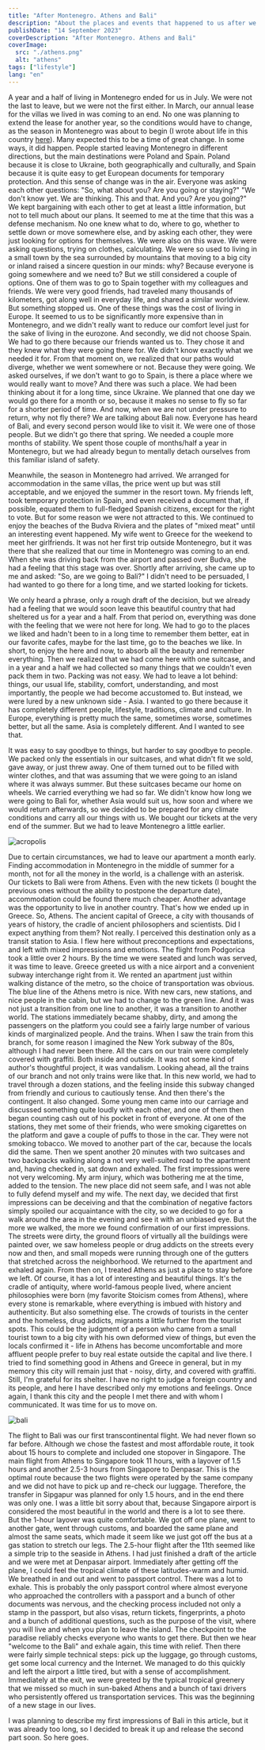 ```yaml
---
title: "After Montenegro. Athens and Bali"
description: "About the places and events that happened to us after we left Montenegro"
publishDate: "14 September 2023"
coverDescription: "After Montenegro. Athens and Bali"
coverImage:
  src: "./athens.png"
  alt: "athens"
tags: ["lifestyle"]
lang: "en"
---
```


A year and a half of living in Montenegro ended for us in July. We were not the last to leave, but we were not the first either. In March, our annual lease for the villas we lived in was coming to an end. No one was planning to extend the lease for another year, so the conditions would have to change, as the season in Montenegro was about to begin (I wrote about life in this country [here](https://nadtochii.live/en/posts/emigration/)). Many expected this to be a time of great change. In some ways, it did happen. People started leaving Montenegro in different directions, but the main destinations were Poland and Spain. Poland because it is close to Ukraine, both geographically and culturally, and Spain because it is quite easy to get European documents for temporary protection. And this sense of change was in the air. Everyone was asking each other questions: "So, what about you? Are you going or staying?" "We don't know yet. We are thinking. This and that. And you? Are you going?" We kept bargaining with each other to get at least a little information, but not to tell much about our plans. It seemed to me at the time that this was a defense mechanism. No one knew what to do, where to go, whether to settle down or move somewhere else, and by asking each other, they were just looking for options for themselves. We were also on this wave. We were asking questions, trying on clothes, calculating. We were so used to living in a small town by the sea surrounded by mountains that moving to a big city or inland raised a sincere question in our minds: why? Because everyone is going somewhere and we need to? But we still considered a couple of options. One of them was to go to Spain together with my colleagues and friends. We were very good friends, had traveled many thousands of kilometers, got along well in everyday life, and shared a similar worldview. But something stopped us. One of these things was the cost of living in Europe. It seemed to us to be significantly more expensive than in Montenegro, and we didn't really want to reduce our comfort level just for the sake of living in the eurozone. And secondly, we did not choose Spain. We had to go there because our friends wanted us to. They chose it and they knew what they were going there for. We didn't know exactly what we needed it for. From that moment on, we realized that our paths would diverge, whether we went somewhere or not. Because they were going. We asked ourselves, if we don't want to go to Spain, is there a place where we would really want to move? And there was such a place. We had been thinking about it for a long time, since Ukraine. We planned that one day we would go there for a month or so, because it makes no sense to fly so far for a shorter period of time. And now, when we are not under pressure to return, why not fly there? We are talking about Bali now. Everyone has heard of Bali, and every second person would like to visit it. We were one of those people. But we didn't go there that spring. We needed a couple more months of stability. We spent those couple of months/half a year in Montenegro, but we had already begun to mentally detach ourselves from this familiar island of safety.

Meanwhile, the season in Montenegro had arrived. We arranged for accommodation in the same villas, the price went up but was still acceptable, and we enjoyed the summer in the resort town. My friends left, took temporary protection in Spain, and even received a document that, if possible, equated them to full-fledged Spanish citizens, except for the right to vote. But for some reason we were not attracted to this. We continued to enjoy the beaches of the Budva Riviera and the plates of "mixed meat" until an interesting event happened. My wife went to Greece for the weekend to meet her girlfriends. It was not her first trip outside Montenegro, but it was there that she realized that our time in Montenegro was coming to an end. When she was driving back from the airport and passed over Budva, she had a feeling that this stage was over. Shortly after arriving, she came up to me and asked: "So, are we going to Bali?" I didn't need to be persuaded, I had wanted to go there for a long time, and we started looking for tickets.

We only heard a phrase, only a rough draft of the decision, but we already had a feeling that we would soon leave this beautiful country that had sheltered us for a year and a half. From that period on, everything was done with the feeling that we were not here for long. We had to go to the places we liked and hadn't been to in a long time to remember them better, eat in our favorite cafes, maybe for the last time, go to the beaches we like. In short, to enjoy the here and now, to absorb all the beauty and remember everything. Then we realized that we had come here with one suitcase, and in a year and a half we had collected so many things that we couldn't even pack them in two. Packing was not easy. We had to leave a lot behind: things, our usual life, stability, comfort, understanding, and most importantly, the people we had become accustomed to. But instead, we were lured by a new unknown side - Asia. I wanted to go there because it has completely different people, lifestyle, traditions, climate and culture. In Europe, everything is pretty much the same, sometimes worse, sometimes better, but all the same. Asia is completely different. And I wanted to see that.

It was easy to say goodbye to things, but harder to say goodbye to people. We packed only the essentials in our suitcases, and what didn't fit we sold, gave away, or just threw away. One of them turned out to be filled with winter clothes, and that was assuming that we were going to an island where it was always summer. But these suitcases became our home on wheels. We carried everything we had so far. We didn't know how long we were going to Bali for, whether Asia would suit us, how soon and where we would return afterwards, so we decided to be prepared for any climate conditions and carry all our things with us. We bought our tickets at the very end of the summer. But we had to leave Montenegro a little earlier.

![acropolis](./acropolis.png)

Due to certain circumstances, we had to leave our apartment a month early. Finding accommodation in Montenegro in the middle of summer for a month, not for all the money in the world, is a challenge with an asterisk. Our tickets to Bali were from Athens. Even with the new tickets (I bought the previous ones without the ability to postpone the departure date), accommodation could be found there much cheaper. Another advantage was the opportunity to live in another country. That's how we ended up in Greece. So, Athens. The ancient capital of Greece, a city with thousands of years of history, the cradle of ancient philosophers and scientists. Did I expect anything from them? Not really. I perceived this destination only as a transit station to Asia. I flew here without preconceptions and expectations, and left with mixed impressions and emotions. The flight from Podgorica took a little over 2 hours. By the time we were seated and lunch was served, it was time to leave. Greece greeted us with a nice airport and a convenient subway interchange right from it. We rented an apartment just within walking distance of the metro, so the choice of transportation was obvious. The blue line of the Athens metro is nice. With new cars, new stations, and nice people in the cabin, but we had to change to the green line. And it was not just a transition from one line to another, it was a transition to another world. The stations immediately became shabby, dirty, and among the passengers on the platform you could see a fairly large number of various kinds of marginalized people. And the trains. When I saw the train from this branch, for some reason I imagined the New York subway of the 80s, although I had never been there. All the cars on our train were completely covered with graffiti. Both inside and outside. It was not some kind of author's thoughtful project, it was vandalism. Looking ahead, all the trains of our branch and not only trains were like that. In this new world, we had to travel through a dozen stations, and the feeling inside this subway changed from friendly and curious to cautiously tense. And then there's the contingent. It also changed. Some young men came into our carriage and discussed something quite loudly with each other, and one of them then began counting cash out of his pocket in front of everyone. At one of the stations, they met some of their friends, who were smoking cigarettes on the platform and gave a couple of puffs to those in the car. They were not smoking tobacco. We moved to another part of the car, because the locals did the same. Then we spent another 20 minutes with two suitcases and two backpacks walking along a not very well-suited road to the apartment and, having checked in, sat down and exhaled. The first impressions were not very welcoming. My arm injury, which was bothering me at the time, added to the tension. The new place did not seem safe, and I was not able to fully defend myself and my wife. The next day, we decided that first impressions can be deceiving and that the combination of negative factors simply spoiled our acquaintance with the city, so we decided to go for a walk around the area in the evening and see it with an unbiased eye. But the more we walked, the more we found confirmation of our first impressions. The streets were dirty, the ground floors of virtually all the buildings were painted over, we saw homeless people or drug addicts on the streets every now and then, and small mopeds were running through one of the gutters that stretched across the neighborhood. We returned to the apartment and exhaled again. From then on, I treated Athens as just a place to stay before we left. Of course, it has a lot of interesting and beautiful things. It's the cradle of antiquity, where world-famous people lived, where ancient philosophies were born (my favorite Stoicism comes from Athens), where every stone is remarkable, where everything is imbued with history and authenticity. But also something else. The crowds of tourists in the center and the homeless, drug addicts, migrants a little further from the tourist spots. This could be the judgment of a person who came from a small tourist town to a big city with his own deformed view of things, but even the locals confirmed it - life in Athens has become uncomfortable and more affluent people prefer to buy real estate outside the capital and live there. I tried to find something good in Athens and Greece in general, but in my memory this city will remain just that - noisy, dirty, and covered with graffiti. Still, I'm grateful for its shelter. I have no right to judge a foreign country and its people, and here I have described only my emotions and feelings. Once again, I thank this city and the people I met there and with whom I communicated. It was time for us to move on.

![bali](./bali.png)

The flight to Bali was our first transcontinental flight. We had never flown so far before. Although we chose the fastest and most affordable route, it took about 15 hours to complete and included one stopover in Singapore. The main flight from Athens to Singapore took 11 hours, with a layover of 1.5 hours and another 2.5-3 hours from Singapore to Denpasar. This is the optimal route because the two flights were operated by the same company and we did not have to pick up and re-check our luggage. Therefore, the transfer in Sipgapur was planned for only 1.5 hours, and in the end there was only one. I was a little bit sorry about that, because Singapore airport is considered the most beautiful in the world and there is a lot to see there. But the 1-hour layover was quite comfortable. We got off one plane, went to another gate, went through customs, and boarded the same plane and almost the same seats, which made it seem like we just got off the bus at a gas station to stretch our legs. The 2.5-hour flight after the 11th seemed like a simple trip to the seaside in Athens. I had just finished a draft of the article and we were met at Denpasar airport. Immediately after getting off the plane, I could feel the tropical climate of these latitudes-warm and humid. We breathed in and out and went to passport control. There was a lot to exhale. This is probably the only passport control where almost everyone who approached the controllers with a passport and a bunch of other documents was nervous, and the checking process included not only a stamp in the passport, but also visas, return tickets, fingerprints, a photo and a bunch of additional questions, such as the purpose of the visit, where you will live and when you plan to leave the island. The checkpoint to the paradise reliably checks everyone who wants to get there. But then we hear "welcome to the Bali" and exhale again, this time with relief. Then there were fairly simple technical steps: pick up the luggage, go through customs, get some local currency and the Internet. We managed to do this quickly and left the airport a little tired, but with a sense of accomplishment. Immediately at the exit, we were greeted by the typical tropical greenery that we missed so much in sun-baked Athens and a bunch of taxi drivers who persistently offered us transportation services. This was the beginning of a new stage in our lives.

I was planning to describe my first impressions of Bali in this article, but it was already too long, so I decided to break it up and release the second part soon. So here goes.

